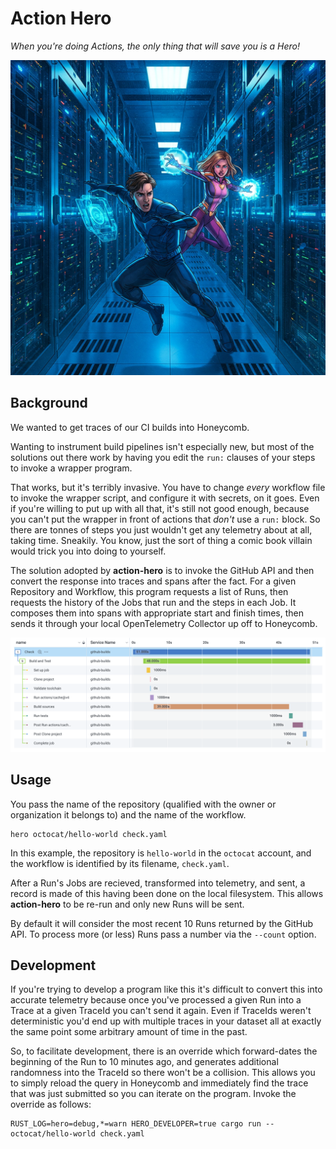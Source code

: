 # Action Hero

_When you're doing Actions, the only thing that will save you is a Hero!_

![Two superheros in a datacenter weaving magical spells](doc/ActionHerosInDatacenter.jpg)

## Background

We wanted to get traces of our CI builds into Honeycomb.

Wanting to instrument build pipelines isn't especially new, but most of the
solutions out there work by having you edit the `run:` clauses of your steps
to invoke a wrapper program.

That works, but it's terribly invasive. You have to change _every_ workflow
file to invoke the wrapper script, and configure it with secrets, on it goes.
Even if you're willing to put up with all that, it's still not good enough,
because you can't put the wrapper in front of actions that _don't_ use a
`run:` block. So there are tonnes of steps you just wouldn't get any telemetry
about at all, taking time. Sneakily. You know, just the sort of thing a comic
book villain would trick you into doing to yourself.

The solution adopted by **action-hero** is to invoke the GitHub API and then
convert the response into traces and spans after the fact. For a given
Repository and Workflow, this program requests a list of Runs, then requests
the history of the Jobs that run and the steps in each Job. It composes them
into spans with appropriate start and finish times, then sends it through your
local OpenTelemetry Collector up off to Honeycomb.

![Example Trace](doc/TraceExample.png)

## Usage

You pass the name of the repository (qualified with the owner or organization
it belongs to) and the name of the workflow.

```
hero octocat/hello-world check.yaml
```

In this example, the repository is `hello-world` in the `octocat` account, and
the workflow is identified by its filename, `check.yaml`.

After a Run's Jobs are recieved, transformed into telemetry, and sent, a
record is made of this having been done on the local filesystem. This allows
**action-hero** to be re-run and only new Runs will be sent.

By default it will consider the most recent 10 Runs returned by the GitHub API. To process more (or less) Runs pass a number via the `--count` option.

## Development

If you're trying to develop a program like this it's difficult to convert this
into accurate telemetry because once you've processed a given Run into a Trace
at a given TraceId you can't send it again. Even if TraceIds weren't deterministic you'd end up with multiple traces in your dataset all at exactly the same point some arbitrary amount of time in the past.

So, to facilitate development, there is an override which forward-dates the
beginning of the Run to 10 minutes ago, and generates additional randomness into the TraceId so there won't be a collision. This allows you to simply reload the query in Honeycomb and immediately find the trace that was just submitted so you can iterate on the program. Invoke the override as follows:

```
RUST_LOG=hero=debug,*=warn HERO_DEVELOPER=true cargo run -- octocat/hello-world check.yaml
```
